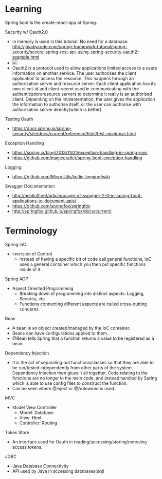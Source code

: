 # Learning

Spring boot is the create-react-app of Spring.

Security w/ Oauth2.0
- In memory is used in this tutorial. No need for a database. http://javabycode.com/spring-framework-tutorial/spring-security/secure-spring-rest-api-using-spring-security-oauth2-example.html
- ![](http://www.bubblecode.net/wp-content/uploads/2013/03/password.png)
- Oauth2 is a protocol used to allow applications limited access to a users information on another service.
The user authorises the client application to access the resource. This happens through an authorisation server and resource server.
Each client application has its own client-id and client-secret used in communicating with the authentication/resource servers to determine it really is an authorised client.
Depending on the implementation, the user gives the application the information to authorise itself, or the user can authorise with authorisation server directly(which is better).


Testing Oauth
- https://docs.spring.io/spring-security/site/docs/current/reference/html/test-mockmvc.html

Exception Handling
- https://spring.io/blog/2013/11/01/exception-handling-in-spring-mvc
- https://github.com/magiccrafter/spring-boot-exception-handling

Logging
- https://github.com/MicroUtils/kotlin-logging/wiki

Swagger Documentation
- http://heidloff.net/article/usage-of-swagger-2-0-in-spring-boot-applications-to-document-apis/
- https://github.com/springfox/springfox
- http://springfox.github.io/springfox/docs/current/

# Terminology

Spring IoC
- Inversion of Control
    - Instead of having a specific bit of code call general functions, IoC uses a general container which you then put specific functions inside of it.

Spring AOP
- Aspect Oriented Programming
    - Breaking down of programming into distinct aspects: Logging, Security, etc.
    - Functions connecting different aspects are called cross-cutting concerns.

Bean
- A bean is an object created/managed by the IoC container.
- Beans can have configurations applied to them.
- @Bean tells Spring that a function returns a value to be registered as a bean.

Dependency Injection
- It is the act of separating out functions/classes so that they are able to be run/tested independently from other parts of the system. Dependency Injection then glues it all together. Code relating to the functions are no longer in the main code, and instead handled by Spring which is able to use config files to construct the function.
- Can be seen where @Inject or @Autowired is used.

MVC
- Model View Controller
    - Model: Database
    - View: Html
    - Controller: Routing

Token Store
- An interface used for Oauth in reading/accessing/storing/removing access tokens.

JDBC
- Java Database Connectivity
- API used by Java in accessing databases(sql)
